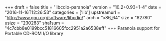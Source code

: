 +++
draft = false
title = "libcdio-paranoia"
version = "10.2+0.93+1-4"
date = "2016-11-16T12:26:53"
categories = ['lib']
upstreamurl = "http://www.gnu.org/software/libcdio/"
arch = "x86_64"
size = "82780"
usize = "230283"
sha1sum = "4c7cbb8e0199bcc51816605fcc2951a2a6538eff"
+++
Paranoia support for Portable CD-ROM I/O library